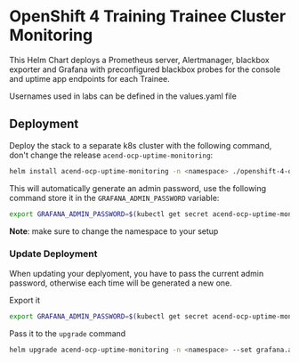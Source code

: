 # OpenShift 4 Training Trainee Cluster Monitoring

This Helm Chart deploys a Prometheus server, Alertmanager, blackbox exporter and Grafana with preconfigured blackbox probes for the console and uptime app endpoints for each Trainee.

Usernames used in labs can be defined in the values.yaml file

## Deployment

Deploy the stack to a separate k8s cluster with the following command, don't change the release `acend-ocp-uptime-monitoring`:

```bash
helm install acend-ocp-uptime-monitoring -n <namespace> ./openshift-4-ops-training-monitoring
```

This will automatically generate an admin password, use the following command store it in the `GRAFANA_ADMIN_PASSWORD` variable:

```bash
export GRAFANA_ADMIN_PASSWORD=$(kubectl get secret acend-ocp-uptime-monitoring-grafana -o jsonpath="{.data.admin-password}" --namespace <namespace> | base64 --decode)
```

**Note**: make sure to change the namespace to your setup

### Update Deployment

When updating your deplyoment, you have to pass the current admin password, otherwise each time will be generated a new one.

Export it

```bash
export GRAFANA_ADMIN_PASSWORD=$(kubectl get secret acend-ocp-uptime-monitoring-grafana -o jsonpath="{.data.admin-password}" --namespace <namespace> | base64 --decode)
```

Pass it to the `upgrade` command

```bash
helm upgrade acend-ocp-uptime-monitoring -n <namespace> --set grafana.adminPassword=$GRAFANA_ADMIN_PASSWORD ./openshift-4-ops-training-monitoring
```
